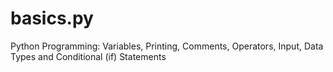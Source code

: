 # basics.py
Python Programming: Variables, Printing, Comments, Operators, Input, Data Types and Conditional (if) Statements

